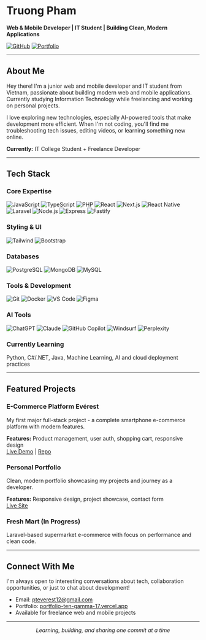 # Truong Pham

**Web & Mobile Developer | IT Student | Building Clean, Modern Applications**

[![GitHub](https://img.shields.io/badge/GitHub-rustybrozen-111827?style=flat&logo=github)](https://github.com/rustybrozen)
[![Portfolio](https://img.shields.io/badge/Portfolio-Live-0f766e?style=flat)](https://portfolio-ten-gamma-17.vercel.app/)

---

## About Me

Hey there! I'm a junior web and mobile developer and IT student from Vietnam, passionate about building modern web and mobile applications. Currently studying Information Technology while freelancing and working on personal projects.

I love exploring new technologies, especially AI-powered tools that make development more efficient. When I'm not coding, you'll find me troubleshooting tech issues, editing videos, or learning something new online.

**Currently:** IT College Student + Freelance Developer

---

## Tech Stack

### Core Expertise
![JavaScript](https://img.shields.io/badge/JavaScript-F7DF1E?style=flat&logo=javascript&logoColor=black)
![TypeScript](https://img.shields.io/badge/TypeScript-3178C6?style=flat&logo=typescript&logoColor=white)
![PHP](https://img.shields.io/badge/PHP-777BB4?style=flat&logo=php&logoColor=white)
![React](https://img.shields.io/badge/React-20232A?style=flat&logo=react&logoColor=61DAFB)
![Next.js](https://img.shields.io/badge/Next.js-000000?style=flat&logo=nextdotjs&logoColor=white)
![React Native](https://img.shields.io/badge/React_Native-20232A?style=flat&logo=react&logoColor=61DAFB)
![Laravel](https://img.shields.io/badge/Laravel-FF2D20?style=flat&logo=laravel&logoColor=white)
![Node.js](https://img.shields.io/badge/Node.js-43853D?style=flat&logo=nodedotjs&logoColor=white)
![Express](https://img.shields.io/badge/Express.js-404D59?style=flat&logo=express&logoColor=white)
![Fastify](https://img.shields.io/badge/Fastify-000000?style=flat&logo=fastify&logoColor=white)

### Styling & UI
![Tailwind](https://img.shields.io/badge/Tailwind_CSS-38B2AC?style=flat&logo=tailwind-css&logoColor=white)
![Bootstrap](https://img.shields.io/badge/Bootstrap-563D7C?style=flat&logo=bootstrap&logoColor=white)

### Databases
![PostgreSQL](https://img.shields.io/badge/PostgreSQL-316192?style=flat&logo=postgresql&logoColor=white)
![MongoDB](https://img.shields.io/badge/MongoDB-4EA94B?style=flat&logo=mongodb&logoColor=white)
![MySQL](https://img.shields.io/badge/MySQL-005C84?style=flat&logo=mysql&logoColor=white)

### Tools & Development
![Git](https://img.shields.io/badge/Git-F05032?style=flat&logo=git&logoColor=white)
![Docker](https://img.shields.io/badge/Docker-2496ED?style=flat&logo=docker&logoColor=white)
![VS Code](https://img.shields.io/badge/VS_Code-007ACC?style=flat&logo=visual-studio-code&logoColor=white)
![Figma](https://img.shields.io/badge/Figma-F24E1E?style=flat&logo=figma&logoColor=white)

### AI Tools
![ChatGPT](https://img.shields.io/badge/ChatGPT-74aa9c?style=flat&logo=openai&logoColor=white)
![Claude](https://img.shields.io/badge/Claude-CC9543?style=flat&logo=anthropic&logoColor=white)
![GitHub Copilot](https://img.shields.io/badge/GitHub%20Copilot-000000?style=flat&logo=github&logoColor=white)
![Windsurf](https://img.shields.io/badge/Windsurf-0EA5E9?style=flat&logoColor=white)
![Perplexity](https://img.shields.io/badge/Perplexity-1C1C1C?style=flat&logoColor=white)

### Currently Learning
Python, C#/.NET, Java, Machine Learning, AI and cloud deployment practices

---

## Featured Projects

### E-Commerce Platform Evérest
My first major full-stack project - a complete smartphone e-commerce platform with modern features.

**Features:** Product management, user auth, shopping cart, responsive design  
[Live Demo](http://rested.sytes.net) | [Repo](https://github.com/rustybrozen/EverestShop-readme)

### Personal Portfolio
Clean, modern portfolio showcasing my projects and journey as a developer.

**Features:** Responsive design, project showcase, contact form  
[Live Site](https://portfolio-ten-gamma-17.vercel.app/)

### Fresh Mart (In Progress)
Laravel-based supermarket e-commerce with focus on performance and clean code.


---



## Connect With Me

I'm always open to interesting conversations about tech, collaboration opportunities, or just to chat about development!

- Email: pteverest12@gmail.com
- Portfolio: [portfolio-ten-gamma-17.vercel.app](https://portfolio-ten-gamma-17.vercel.app/)
- Available for freelance web and mobile projects

---

<p align="center">
  <i>Learning, building, and sharing one commit at a time</i>
</p>
